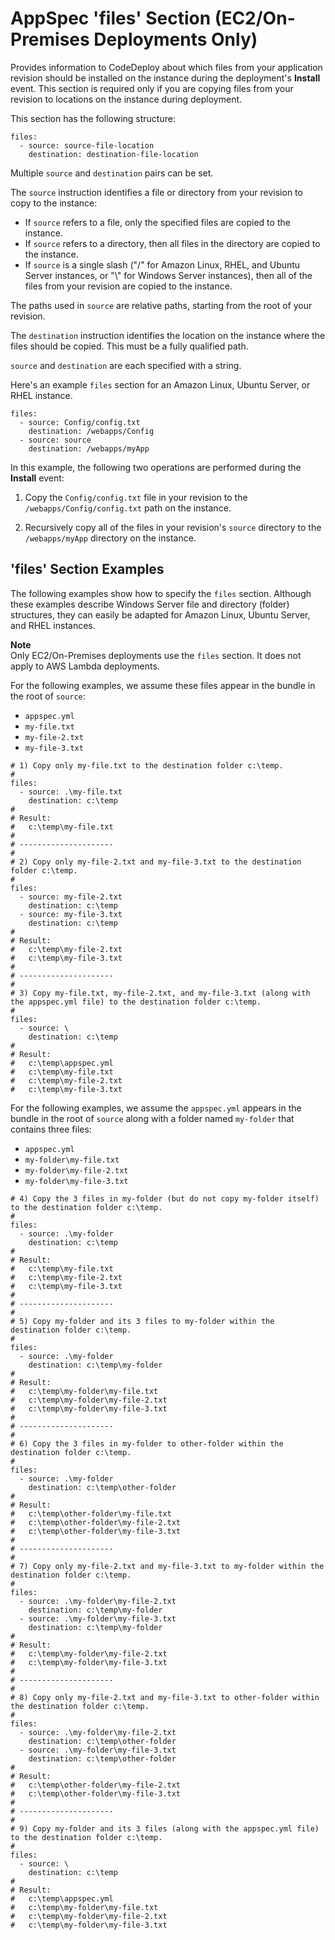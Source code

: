 # AppSpec 'files' Section \(EC2/On\-Premises Deployments Only\)<a name="reference-appspec-file-structure-files"></a>

Provides information to CodeDeploy about which files from your application revision should be installed on the instance during the deployment's **Install** event\. This section is required only if you are copying files from your revision to locations on the instance during deployment\. 

This section has the following structure:

```
files:
  - source: source-file-location
    destination: destination-file-location
```

Multiple `source` and `destination` pairs can be set\.

The `source` instruction identifies a file or directory from your revision to copy to the instance:
+ If `source` refers to a file, only the specified files are copied to the instance\.
+ If `source` refers to a directory, then all files in the directory are copied to the instance\.
+ If `source` is a single slash \("/" for Amazon Linux, RHEL, and Ubuntu Server instances, or "\\" for Windows Server instances\), then all of the files from your revision are copied to the instance\.

The paths used in `source` are relative paths, starting from the root of your revision\.

The `destination` instruction identifies the location on the instance where the files should be copied\. This must be a fully qualified path\.

`source` and `destination` are each specified with a string\.

Here's an example `files` section for an Amazon Linux, Ubuntu Server, or RHEL instance\.

```
files:
  - source: Config/config.txt
    destination: /webapps/Config
  - source: source
    destination: /webapps/myApp
```

In this example, the following two operations are performed during the **Install** event:

1. Copy the `Config/config.txt` file in your revision to the `/webapps/Config/config.txt` path on the instance\.

1. Recursively copy all of the files in your revision's `source` directory to the `/webapps/myApp` directory on the instance\.

## 'files' Section Examples<a name="reference-appspec-file-structure-files-examples"></a>

The following examples show how to specify the `files` section\. Although these examples describe Windows Server file and directory \(folder\) structures, they can easily be adapted for Amazon Linux, Ubuntu Server, and RHEL instances\.

**Note**  
Only EC2/On\-Premises deployments use the `files` section\. It does not apply to AWS Lambda deployments\.

For the following examples, we assume these files appear in the bundle in the root of `source`:
+ `appspec.yml`
+ `my-file.txt`
+ `my-file-2.txt`
+ `my-file-3.txt`

```
# 1) Copy only my-file.txt to the destination folder c:\temp.
#
files:
  - source: .\my-file.txt
    destination: c:\temp
#
# Result:
#   c:\temp\my-file.txt
#
# ---------------------
#
# 2) Copy only my-file-2.txt and my-file-3.txt to the destination folder c:\temp.
#
files:
  - source: my-file-2.txt
    destination: c:\temp
  - source: my-file-3.txt
    destination: c:\temp
#
# Result:
#   c:\temp\my-file-2.txt
#   c:\temp\my-file-3.txt
#
# ---------------------
#
# 3) Copy my-file.txt, my-file-2.txt, and my-file-3.txt (along with the appspec.yml file) to the destination folder c:\temp.
#
files:
  - source: \
    destination: c:\temp
#
# Result:
#   c:\temp\appspec.yml
#   c:\temp\my-file.txt
#   c:\temp\my-file-2.txt
#   c:\temp\my-file-3.txt
```

For the following examples, we assume the `appspec.yml` appears in the bundle in the root of `source` along with a folder named `my-folder` that contains three files:
+ `appspec.yml`
+ `my-folder\my-file.txt`
+ `my-folder\my-file-2.txt`
+ `my-folder\my-file-3.txt`

```
# 4) Copy the 3 files in my-folder (but do not copy my-folder itself) to the destination folder c:\temp. 
#
files:
  - source: .\my-folder
    destination: c:\temp
#
# Result:
#   c:\temp\my-file.txt
#   c:\temp\my-file-2.txt
#   c:\temp\my-file-3.txt
#
# ---------------------
#
# 5) Copy my-folder and its 3 files to my-folder within the destination folder c:\temp.
#
files:
  - source: .\my-folder
    destination: c:\temp\my-folder
#
# Result:
#   c:\temp\my-folder\my-file.txt
#   c:\temp\my-folder\my-file-2.txt
#   c:\temp\my-folder\my-file-3.txt
#
# ---------------------
#
# 6) Copy the 3 files in my-folder to other-folder within the destination folder c:\temp.
#
files:
  - source: .\my-folder
    destination: c:\temp\other-folder
#
# Result:
#   c:\temp\other-folder\my-file.txt
#   c:\temp\other-folder\my-file-2.txt
#   c:\temp\other-folder\my-file-3.txt	
#
# ---------------------
#
# 7) Copy only my-file-2.txt and my-file-3.txt to my-folder within the destination folder c:\temp.
#
files:
  - source: .\my-folder\my-file-2.txt
    destination: c:\temp\my-folder
  - source: .\my-folder\my-file-3.txt
    destination: c:\temp\my-folder
#
# Result:
#   c:\temp\my-folder\my-file-2.txt
#   c:\temp\my-folder\my-file-3.txt
#
# ---------------------
#
# 8) Copy only my-file-2.txt and my-file-3.txt to other-folder within the destination folder c:\temp.
#
files:
  - source: .\my-folder\my-file-2.txt
    destination: c:\temp\other-folder
  - source: .\my-folder\my-file-3.txt
    destination: c:\temp\other-folder
#
# Result:
#   c:\temp\other-folder\my-file-2.txt
#   c:\temp\other-folder\my-file-3.txt
#
# ---------------------
#
# 9) Copy my-folder and its 3 files (along with the appspec.yml file) to the destination folder c:\temp.
#
files:
  - source: \
    destination: c:\temp
#
# Result:
#   c:\temp\appspec.yml
#   c:\temp\my-folder\my-file.txt
#   c:\temp\my-folder\my-file-2.txt
#   c:\temp\my-folder\my-file-3.txt
```
